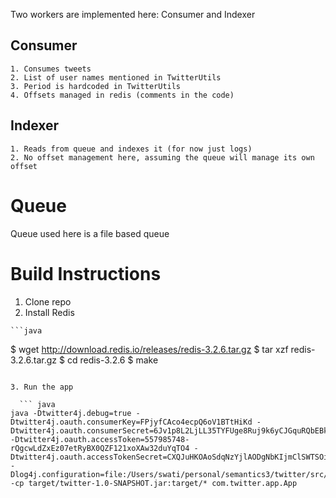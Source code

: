 Two workers are implemented here: Consumer and Indexer

## Consumer
	1. Consumes tweets
	2. List of user names mentioned in TwitterUtils
	3. Period is hardcoded in TwitterUtils
	4. Offsets managed in redis (comments in the code)


## Indexer
	1. Reads from queue and indexes it (for now just logs)
	2. No offset management here, assuming the queue will manage its own offset

# Queue
  Queue used here is a file based queue

# Build Instructions

  1. Clone repo
  2. Install Redis

	```java
   $ wget http://download.redis.io/releases/redis-3.2.6.tar.gz
	$ tar xzf redis-3.2.6.tar.gz
	$ cd redis-3.2.6
	$ make
  ```

  3. Run the app

	``` java
  java -Dtwitter4j.debug=true -Dtwitter4j.oauth.consumerKey=FPjyfCAco4ecpQ6oV1BTtHiKd -Dtwitter4j.oauth.consumerSecret=6Jv1p8L2LjLL35TYFUge8Ruj9k6yCJGquRQbEBkG6obm3Mi3yu -Dtwitter4j.oauth.accessToken=557985748-rQgcwLdZxEz07etRyBX0QZF121xoXAw32duYqTO4 -Dtwitter4j.oauth.accessTokenSecret=CXQJuHKOAoSdqNzYjlAODgNbKIjmClSWTSOiYR6uyTQT4 -Dlog4j.configuration=file:/Users/swati/personal/semantics3/twitter/src/main/resources/conf/log4j.properties -cp target/twitter-1.0-SNAPSHOT.jar:target/* com.twitter.app.App
  ```

